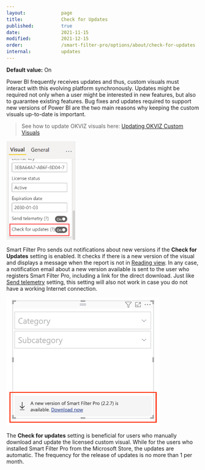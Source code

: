 ```yaml
---
layout:             page
title:              Check for Updates
published:          true
date:               2021-11-15
modified:           2021-12-15
order:              /smart-filter-pro/options/about/check-for-updates
internal:           updates
---
```

**Default value:** On

Power BI frequently receives updates and thus, custom visuals must interact with this evolving platform synchronously. Updates might be required not only when a user might be interested in new features, but also to guarantee existing features. Bug fixes and updates required to support new versions of Power BI are the two main reasons why keeping the custom visuals up-to-date is important.

> See how to update OKVIZ visuals here: [Updating OKVIZ Custom Visuals](../../get-started/updating.md)

<img src="images/check-for-updates-option.png" width="180">

Smart Filter Pro sends out notifications about new versions if the **Check for Updates** setting is enabled. It checks if there is a new version of the visual and displays a message when the report is not in [Reading view](https://docs.microsoft.com/en-us/power-bi/consumer/end-user-reading-view#reading-view). In any case, a notification email about a new version available is sent to the user who registers Smart Filter Pro, including a link for the direct download. Just like [Send telemetry](#send-telemetry) setting, this setting will also not work in case you do not have a working Internet connection.
 
<img src="images/check-for-updates.png" width="400">

The **Check for updates** setting is beneficial for users who manually download and update the licensed custom visual. While for the users who installed Smart Filter Pro from the Microsoft Store, the updates are automatic. The frequency for the release of updates is no more than 1 per month. 